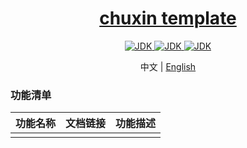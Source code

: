 <h1 align="center">
  <a href="https://github.com/chuxin-cs" target="_blank">chuxin template</a>
</h1>

<p align="center">
    <a href="https://v2.cn.vuejs.org/">
        <img alt="JDK" src="https://img.shields.io/badge/Vue-2.7.0-orange.svg"/>
    </a>
    <a href="https://cn.vuejs.org/guide/introduction.html">
        <img alt="JDK" src="https://img.shields.io/badge/Vue-3.3.0-orange.svg"/>
    </a>
    <a href="https://cn.vitejs.dev/guide/">
        <img alt="JDK" src="https://img.shields.io/badge/Vite-4.0.0-orange.svg"/>
    </a>
</p>

<p align="center">
  <span>中文 | <a href="./README.md">English</a></span>
</p>

### 功能清单
| 功能名称  |  文档链接  | 功能描述 |
| -------- | --------- |--------- |
|   |     |  |
